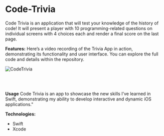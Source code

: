 # Code-Trivia
Code Trivia is an application that will test your knowledge of the history of code! It will present a player with 10 programming-related questions on individual screens with 4 choices each and render a final score on the last page. 

**Features:** Here’s a video recording of the Trivia App in action, demonstrating its functionality and user interface. You can explore the full code and details within the repository. 

![CodeTrivia](https://github.com/user-attachments/assets/8b0a8d4e-9524-4cd6-bc9f-7eb2b6f575ff)


<br>
<br>

**Usage** Code Trivia is an app to showcase the new skills I’ve learned in Swift, demonstrating my ability to develop interactive and dynamic iOS applications."

**Technologies:** 
+ Swift
+ Xcode

